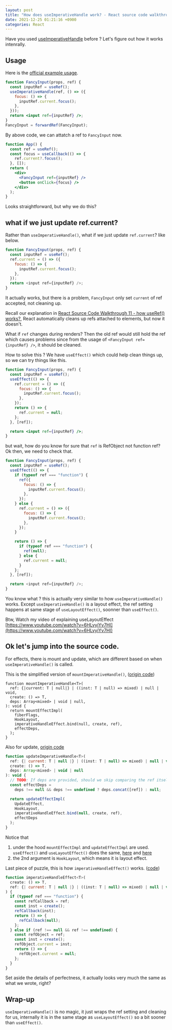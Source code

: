 ```yaml
---
layout: post
title: "How does useImperativeHandle work? - React source code walkthrough"
date: 2021-12-25 01:21:16 +0900
categories: React
---
```


Have you used [useImperativeHandle](https://reactjs.org/docs/hooks-reference.html#useimperativehandle) before ? Let's figure out how it works intenrally.

## Usage

Here is the [official example usage](https://reactjs.org/docs/hooks-reference.html#useimperativehandle).

```jsx
function FancyInput(props, ref) {
  const inputRef = useRef();
  useImperativeHandle(ref, () => ({
    focus: () => {
      inputRef.current.focus();
    },
  }));
  return <input ref={inputRef} />;
}
FancyInput = forwardRef(FancyInput);
```

By above code, we can attatch a ref to `FancyInput` now.

```jsx
function App() {
  const ref = useRef();
  const focus = useCallback(() => {
    ref.current?.focus();
  }, []);
  return (
    <div>
      <FancyInput ref={inputRef} />
      <button onClick={focus} />
    </div>
  );
}
```

Looks straightforward, but why we do this?

## what if we just update ref.current?

Rather than `useImperativeHandle()`, what if we just update `ref.current`? like below.

```js
function FancyInput(props, ref) {
  const inputRef = useRef();
  ref.current = () => ({
    focus: () => {
      inputRef.current.focus();
    },
  });
  return <input ref={inputRef} />;
}
```

It actually works, but there is a problem, `FancyInput` only set `current` of ref accepted, not cleaning up.

Recall our explanation in [React Source Code Walkthrough 11 - how useRef() works?](https://www.youtube.com/watch?v=q-B5XalyNpI), React automatically cleans up refs attached to elements, but now it doesn't.

What if `ref` changes during renders? Then the old ref would still hold the ref which causes problems since from the usage of `<FancyInput ref={inputRef} />`, it should be cleaned.

How to solve this ? We have `useEffect()` which could help clean things up, so we can try things like this.

```jsx
function FancyInput(props, ref) {
  const inputRef = useRef();
  useEffect(() => {
    ref.current = () => ({
      focus: () => {
        inputRef.current.focus();
      },
    });
    return () => {
      ref.current = null;
    };
  }, [ref]);

  return <input ref={inputRef} />;
}
```

but wait, how do you know for sure that `ref` is RefObject not function ref? Ok then, we need to check that.

```js
function FancyInput(props, ref) {
  const inputRef = useRef();
  useEffect(() => {
    if (typeof ref === "function") {
      ref({
        focus: () => {
          inputRef.current.focus();
        },
      });
    } else {
      ref.current = () => ({
        focus: () => {
          inputRef.current.focus();
        },
      });
    }

    return () => {
      if (typeof ref === "function") {
        ref(null);
      } else {
        ref.current = null;
      }
    };
  }, [ref]);

  return <input ref={inputRef} />;
}
```

You know what ? this is actually very similar to how `useImperativeHandle()` works. Except `useImperativeHandle()` is a layout effect, the ref setting happens at same stage of `useLayoutEffect()`, soonner than `useEffect()`.

Btw, Watch my video of explaining useLayoutEffect [https://www.youtube.com/watch?v=6HLvyiYv7HI](https://www.youtube.com/watch?v=6HLvyiYv7HI)

## Ok let's jump into the source code.

For effects, there is mount and update, which are different based on when `useImperativeHandle()` is called.

This is the simplified version of `mountImperativeHandle()`, ([origin code](https://github.com/facebook/react/blob/4729ff6d1f191902897927ff4ecd3d1f390177fa/packages/react-reconciler/src/ReactFiberHooks.new.js#L1799-L1835))

```
function mountImperativeHandle<T>(
  ref: {|current: T | null|} | ((inst: T | null) => mixed) | null | void,
  create: () => T,
  deps: Array<mixed> | void | null,
): void {
  return mountEffectImpl(
    fiberFlags,
    HookLayout,
    imperativeHandleEffect.bind(null, create, ref),
    effectDeps,
  );
}
```

Also for update, [origin code](https://github.com/facebook/react/blob/4729ff6d1f191902897927ff4ecd3d1f390177fa/packages/react-reconciler/src/ReactFiberHooks.new.js#L1837-L1862)

```js
function updateImperativeHandle<T>(
  ref: {| current: T | null |} | ((inst: T | null) => mixed) | null | void,
  create: () => T,
  deps: Array<mixed> | void | null
): void {
  // TODO: If deps are provided, should we skip comparing the ref itself?
  const effectDeps =
    deps !== null && deps !== undefined ? deps.concat([ref]) : null;

  return updateEffectImpl(
    UpdateEffect,
    HookLayout,
    imperativeHandleEffect.bind(null, create, ref),
    effectDeps
  );
}
```

Notice that

1. under the hood `mountEffectImpl` and `updateEffectImpl` are used. `useEffect()` and `useLayoutEffect()` does the same, [here](https://github.com/facebook/react/blob/4729ff6d1f191902897927ff4ecd3d1f390177fa/packages/react-reconciler/src/ReactFiberHooks.new.js#L1698) and [here](https://github.com/facebook/react/blob/4729ff6d1f191902897927ff4ecd3d1f390177fa/packages/react-reconciler/src/ReactFiberHooks.new.js#L1744-L1759)
2. the 2nd argument is `HookLayout`, which means it is layout effect.

Last piece of puzzle, this is how `imperativeHandleEffect()` works. ([code](https://github.com/facebook/react/blob/4729ff6d1f191902897927ff4ecd3d1f390177fa/packages/react-reconciler/src/ReactFiberHooks.new.js#L1769-L1797))

```js
function imperativeHandleEffect<T>(
  create: () => T,
  ref: {| current: T | null |} | ((inst: T | null) => mixed) | null | void
) {
  if (typeof ref === "function") {
    const refCallback = ref;
    const inst = create();
    refCallback(inst);
    return () => {
      refCallback(null);
    };
  } else if (ref !== null && ref !== undefined) {
    const refObject = ref;
    const inst = create();
    refObject.current = inst;
    return () => {
      refObject.current = null;
    };
  }
}
```

Set aside the details of perfectness, it actually looks very much the same as what we wrote, right?

## Wrap-up

`useImperativeHandle()` is no magic, it just wraps the ref setting and cleaning for us, internally it is in the same stage as `useLayoutEffect()` so a bit sooner than `useEffect()`.
